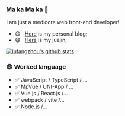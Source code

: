 ### Ma ka Ma ka 👋
I am just a mediocre  web front-end developer!
- 😄 &nbsp; [Here](https://zhoufanglu.github.io/vuepressBlog/) is my personal blog;
- 😄 &nbsp; [Here](https://juejin.cn/user/1679709496677575) is my juejin;
<!--
**zhoufanglu/zhoufanglu** is a ✨ _special_ ✨ repository because its `README.md` (this file) appears on your GitHub profile.

Here are some ideas to get you started:

- 🔭 I’m currently working on ...
- 🌱 I’m currently learning ...
- 👯 I’m looking to collaborate on ...
- 🤔 I’m looking for help with ...
- 💬 Ask me about ...
- 📫 How to reach me: ...
- 😄 Pronouns: ...
- ⚡ Fun fact: ...
-->

[![lufangzhou's github stats](https://github-readme-stats.vercel.app/api?username=zhoufanglu)](https://github.com/anuraghazra/github-readme-stats)


### 😄 Worked language

- ✅ JavaScript / TypeScript / ...
- ✅ MpVue / UNI-App / ...
- ✅ Vue.js / React.js /...
- ✅ webpack / vite /...
- ✅ Node.js /...
